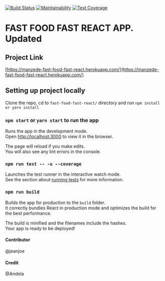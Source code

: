[![Build Status](https://travis-ci.com/jeanjoe/fast-food-fast-react.svg?branch=develop)](https://travis-ci.com/jeanjoe/fast-food-fast-react)
[![Maintainability](https://api.codeclimate.com/v1/badges/2e1adb3fc21a14275961/maintainability)](https://codeclimate.com/github/jeanjoe/fast-food-fast-react/maintainability)
[![Test Coverage](https://api.codeclimate.com/v1/badges/2e1adb3fc21a14275961/test_coverage)](https://codeclimate.com/github/jeanjoe/fast-food-fast-react/test_coverage)

# FAST FOOD FAST REACT APP. Updated

## Project Link

[https://manzede-fast-food-fast-react.herokuapp.com/](https://manzede-fast-food-fast-react.herokuapp.com/)


## Setting up project locally

Clone the repo, cd to `fast-food-fast-react/` directory and run `npm install or yarn install`

### `npm start` or `yarn start` to run the app

Runs the app in the development mode.<br>
Open [http://localhost:3000](http://localhost:3000) to view it in the browser.

The page will reload if you make edits.<br>
You will also see any lint errors in the console.

### `npm run test -- -u --coverage`

Launches the test runner in the interactive watch mode.<br>
See the section about [running tests](https://facebook.github.io/create-react-app/docs/running-tests) for more information.

### `npm run build`

Builds the app for production to the `build` folder.<br>
It correctly bundles React in production mode and optimizes the build for the best performance.

The build is minified and the filenames include the hashes.<br>
Your app is ready to be deployed!

#### Contributor

@jeanjoe

#### Credit

@Andela
